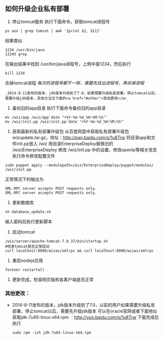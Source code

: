 ## 如何升级企业私有部署

1.  停止tomcat服务
执行下面命令，获取tomcat进程号
```shell
ps aux | grep tomcat | awk '{print $2, $11}'
```
结果类似
```shell
1234 /usr/bin/java
12345 grep
```
在输出结果中找到 /usr/bin/java进程号，上例中是1234，然后执行
```shell
kill 1234
```
杀掉tomcat进程
_每次的进程号都不一样，需要先找出进程号，再杀掉进程_

    _2014-8-11发布的版本，jdk版本升级到了7.0，如果需要升级私有部署，停止tomcat以后，需要升级jdk版本，具体方法见下面的<a href="#other">其他更改</a>_

1. 备份旧的app目录
执行下面命令备份旧的app目录
```shell
mv /wiz/app /wiz/app`date "+%Y-%m-%d_%H:%M:%S"`
mv /wiz/init.pp /wiz/init.pp`date "+%Y-%m-%d_%H:%M:%S"`
```

1. 获取最新的私有部署升级包
从百度网盘中获取私有部署升级包wizupdate.tar.gz，地址：http://pan.baidu.com/s/1u8Trw
将目录app和文件init.pp放入 /wiz
用目录EnterpriseDeploy替换旧的 /wiz/EnterpriseDeploy
修改 /wiz/init.pp 中的设置，修改openIp等相关信息
执行命令修改配置文件
```shell
sudo puppet apply --modulepath=/wiz/EnterpriseDeploy/puppet/modules/ /wiz/init.pp
```
正常情况下的输出为
```shell
XML-RPC server accepts POST requests only.
XML-RPC server accepts POST requests only.
```

1. 更新数据库
```shell
sh database_update.sh
```
输入密码后执行更新脚本

1. 启动tomcat
```shell
/wiz/server/apache-tomcat-7.0.37/bin/startup.sh
#检查tomcat是否正常启动
curl localhost:8080/wizas/xmlrpc && curl localhost:8080/wizas/xmlrpc
```

1. 重启nodejs应用
```shell
forever restartall
```

1. 更新完成，检查网页版和各客户端是否正常

### <a name="other" />其他更改：
+ 2014-8-11发布的版本，jdk版本升级到了7.0，以前的用户如果需要升级私有部署，停止tomcat以后，需要先升级jdk版本
     可以在oracle官网或者下面地址获取jdk-7u65-linux-x64.rpm ：http://yun.baidu.com/s/1u8Trw
     下载完成后执行
     ```shell
     sudo rpm -ivh jdk-7u65-linux-x64.rpm
     ```
